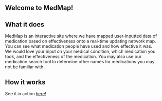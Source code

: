 ## Welcome to MedMap!

## What it does

MedMap is an interactive site where we have mapped user-inputted data of medication based on effectiveness onto a real-time updating network map. You can see what medication people have used and how effective it was. We would love your input on your medical condition, which medication you took, and the effectiveness of the medication. You may also use our medication search tool to determine other names for medications you may not be familiar with.

## How it works

See it in action [here!](https://medmap.vercel.app/)

